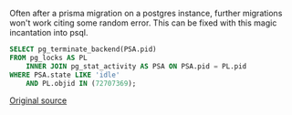 
Often after a prisma migration on a postgres instance, further migrations won't work citing some random error.  This can be fixed with this magic incantation into psql.

```sql
SELECT pg_terminate_backend(PSA.pid)
FROM pg_locks AS PL
    INNER JOIN pg_stat_activity AS PSA ON PSA.pid = PL.pid
WHERE PSA.state LIKE 'idle'
    AND PL.objid IN (72707369);
```

[Original source](https://stackoverflow.com/questions/76450818/supabase-prisma-migrate-dev-sometimes-times-out-postgres-advisory-lock/76467171#76467171)